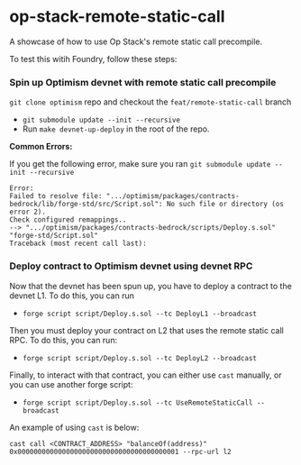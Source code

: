 # op-stack-remote-static-call

A showcase of how to use Op Stack's remote static call precompile.

To test this witih Foundry, follow these steps:

### Spin up Optimism devnet with remote static call precompile

`git clone optimism` repo and checkout the `feat/remote-static-call` branch

- `git submodule update --init --recursive`
- Run `make devnet-up-deploy` in the root of the repo.

**Common Errors:**

If you get the following error, make sure you ran `git submodule update --init --recursive`

```
Error:
Failed to resolve file: ".../optimism/packages/contracts-bedrock/lib/forge-std/src/Script.sol": No such file or directory (os error 2).
Check configured remappings..
--> ".../optimism/packages/contracts-bedrock/scripts/Deploy.s.sol"
"forge-std/Script.sol"
Traceback (most recent call last):
```

### Deploy contract to Optimism devnet using devnet RPC

Now that the devnet has been spun up, you have to deploy a contract to the devnet L1. To do this, you can run
* `forge script script/Deploy.s.sol --tc DeployL1 --broadcast`

Then you must deploy your contract on L2 that uses the remote static call RPC. To do this, you can run:
* `forge script script/Deploy.s.sol --tc DeployL2 --broadcast`

Finally, to interact with that contract, you can either use `cast` manually, or you can use another forge script:
* `forge script script/Deploy.s.sol --tc UseRemoteStaticCall --broadcast`

An example of using `cast` is below:

`cast call <CONTRACT_ADDRESS> "balanceOf(address)" 0x0000000000000000000000000000000000000001 --rpc-url l2` 

